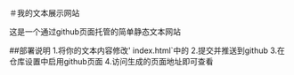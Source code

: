 ＃我的文本展示网站

这是一个通过github页面托管的简单静态文本网站

##部署说明
1.将你的文本内容修改' index.html`中的
2.提交并推送到github
3.在仓库设置中启用github页面
4.访问生成的页面地址即可查看
